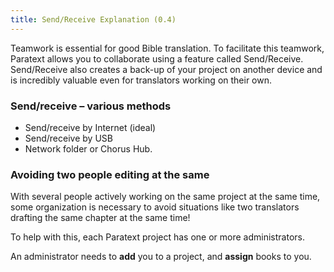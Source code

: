 ```yaml
---
title: Send/Receive Explanation (0.4)
---
```

Teamwork is essential for good Bible translation. To facilitate this teamwork, Paratext allows you to collaborate using a feature called Send/Receive. Send/Receive also creates a back-up of your project on another device and is incredibly valuable even for translators working on their own.

### Send/receive – various methods

- Send/receive by Internet (ideal)
- Send/receive by USB
- Network folder or Chorus Hub.

### Avoiding two people editing at the same

With several people actively working on the same project at the same time, some organization is necessary to avoid situations like two translators drafting the same chapter at the same time!

To help with this, each Paratext project has one or more administrators.

An administrator needs to **add** you to a project, and **assign** books to you.
